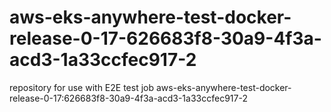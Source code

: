 # aws-eks-anywhere-test-docker-release-0-17-626683f8-30a9-4f3a-acd3-1a33ccfec917-2
repository for use with E2E test job aws-eks-anywhere-test-docker-release-0-17:626683f8-30a9-4f3a-acd3-1a33ccfec917-2
